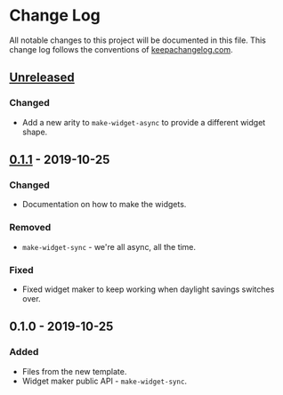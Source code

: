 # Change Log
All notable changes to this project will be documented in this file. This change log follows the conventions of [keepachangelog.com](http://keepachangelog.com/).

## [Unreleased]
### Changed
- Add a new arity to `make-widget-async` to provide a different widget shape.

## [0.1.1] - 2019-10-25
### Changed
- Documentation on how to make the widgets.

### Removed
- `make-widget-sync` - we're all async, all the time.

### Fixed
- Fixed widget maker to keep working when daylight savings switches over.

## 0.1.0 - 2019-10-25
### Added
- Files from the new template.
- Widget maker public API - `make-widget-sync`.

[Unreleased]: https://github.com/your-name/kand/compare/0.1.1...HEAD
[0.1.1]: https://github.com/your-name/kand/compare/0.1.0...0.1.1
